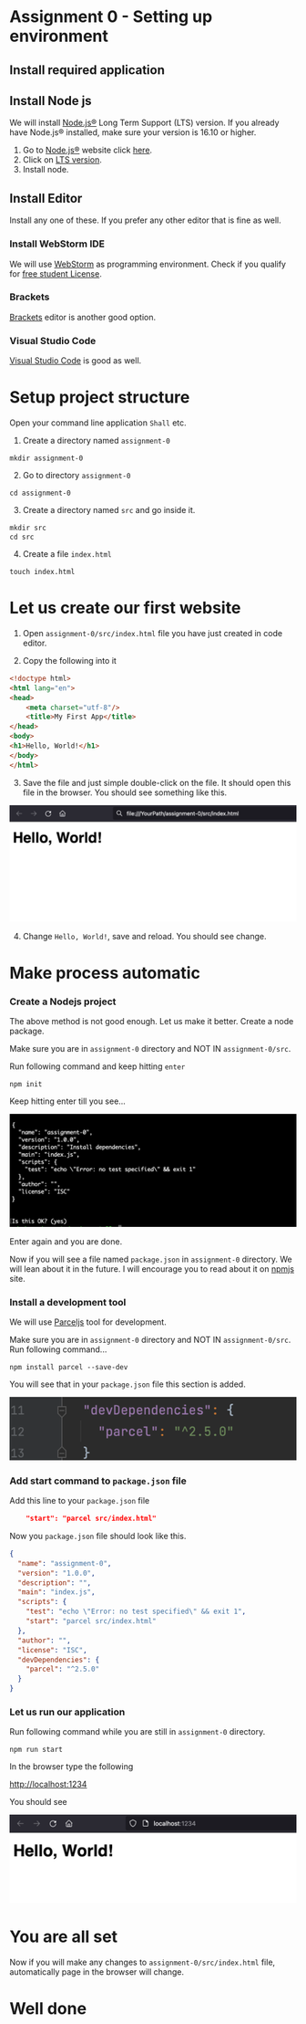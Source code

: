# Assignment 0 - Setting up environment

## Install required application

## Install Node js

We will install [Node.js®](https://nodejs.org/en/) Long Term Support (LTS) version.
If you already have Node.js® installed, make sure your version is 16.10 or higher.

1. Go to [Node.js®](https://nodejs.org/en/) website click [here](https://nodejs.org/en/).
2. Click on [LTS version](https://nodejs.org/dist/v16.15.0/node-v16.15.0.pkg).
3. Install node.

## Install Editor

Install any one of these. If you prefer any other editor that is fine as well.

### Install WebStorm IDE

We will use [WebStorm](https://www.jetbrains.com/webstorm/) as programming environment.
Check if you qualify for [free student License](https://www.jetbrains.com/shop/eform/students).

### Brackets

[Brackets](https://brackets.io/) editor is another good option.

### Visual Studio Code

[Visual Studio Code](https://code.visualstudio.com/) is good as well.

# Setup project structure

Open your command line application `Shall` etc.

1. Create a directory named `assignment-0`

```shell
mkdir assignment-0
```

2. Go to directory `assignment-0`

```shell
cd assignment-0
```

3. Create a directory named `src` and go inside it.

```shell
mkdir src
cd src
```

4. Create a file `index.html`

```shell
touch index.html
```

# Let us create our first website

1. Open `assignment-0/src/index.html` file you have just created in code editor.

2. Copy the following into it

```html
<!doctype html>
<html lang="en">
<head>
    <meta charset="utf-8"/>
    <title>My First App</title>
</head>
<body>
<h1>Hello, World!</h1>
</body>
</html>
```

3. Save the file and just simple double-click on the file.
   It should open this file in the browser.
   You should see something like this.

![](assignment-0/images/screen_shot_1.png)

4. Change `Hello, World!`, save and reload. You should see change.

# Make process automatic

### Create a Nodejs project

The above method is not good enough. Let us make it better. Create a node package.

Make sure you are in `assignment-0` directory and NOT IN `assignment-0/src`.

Run following command and keep hitting `enter`

```shell
npm init
```

Keep hitting enter till you see...

![](assignment-0/images/screen_shot_2.png)

Enter again and you are done.

Now if you will see a file named `package.json` in `assignment-0` directory. We will lean about it in the future. I will
encourage you to read about it on [npmjs](https://docs.npmjs.com/cli/v7/configuring-npm/package-json) site.

### Install a development tool

We will use [Parceljs](https://parceljs.org/getting-started/webapp/) tool for development.

Make sure you are in `assignment-0` directory and NOT IN `assignment-0/src`.
Run following command...

```shell
npm install parcel --save-dev 
```

You will see that in your `package.json` file this section is added.

![](assignment-0/images/screen_shot_3.png)

### Add start command to `package.json` file

Add this line to your `package.json` file

```json
    "start": "parcel src/index.html"
```

Now you `package.json` file should look like this.

```json
{
  "name": "assignment-0",
  "version": "1.0.0",
  "description": "",
  "main": "index.js",
  "scripts": {
    "test": "echo \"Error: no test specified\" && exit 1",
    "start": "parcel src/index.html"
  },
  "author": "",
  "license": "ISC",
  "devDependencies": {
    "parcel": "^2.5.0"
  }
}
```

### Let us run our application

Run following command while you are still in `assignment-0` directory.

```shell
npm run start
```

In the browser type the following

[http://localhost:1234](http://localhost:1234)

You should see

![](assignment-0/images/screen_shot_4.png)

# You are all set

Now if you will make any changes to `assignment-0/src/index.html` file, automatically page in the browser will change.

# Well done

